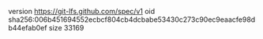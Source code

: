 version https://git-lfs.github.com/spec/v1
oid sha256:006b451694552ecbcf804cb4dcbabe53430c273c90ec9eaacfe98db44efab0ef
size 33169
